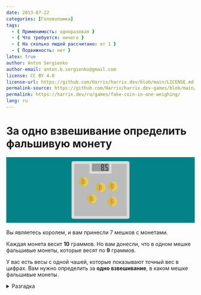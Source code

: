```yaml
---
date: 2013-07-22
categories: [Головоломка]
tags:
  - { Применимость: одноразовая }
  - { Что требуется: ничего }
  - { На сколько людей рассчитано: от 1 }
  - { Подвижность: нет }
latex: true
author: Anton Sergienko
author-email: anton.b.sergienko@gmail.com
license: CC BY 4.0
license-url: https://github.com/Harrix/harrix.dev/blob/main/LICENSE.md
permalink-source: https://github.com/Harrix/harrix.dev-games/blob/main/fake-coin-in-one-weighing/fake-coin-in-one-weighing.md
permalink: https://harrix.dev/ru/games/fake-coin-in-one-weighing/
lang: ru
---
```


# За одно взвешивание определить фальшивую монету

![Featured image](featured-image.svg)

Вы являетесь королем, и вам принесли 7 мешков с монетами.

Каждая монета весит **10** граммов. Но вам донесли, что в одном мешке фальшивые монеты, которые весят по **9** граммов.

У вас есть весы с одной чашей, которые показывают точный вес в цифрах. Вам нужно определить за **одно взвешивание**, в каком мешке фальшивые монеты.

<details>
<summary>Разгадка</summary>

Из первого мешка берете 1 монету, из второго — 2 монеты, из третьего — 3 монеты, из четвертого — 4 монеты, из пятого — 5 монеты, из шестого — 6 монеты, из седьмого — 7 монеты.

В идеале вес должен быть: $10+20+30+40+50+60+70=280$ граммов. Но мы получим другое число, например, 275 граммов. То есть не хватает 5 граммов.

Каждая фальшивая монета дает разницу в одну монету, и не хватает 5 монет, а 5 монет фальшивых взяли из пятого мешка. Значит, фальшивые монеты в пятом мешке.

</details>
